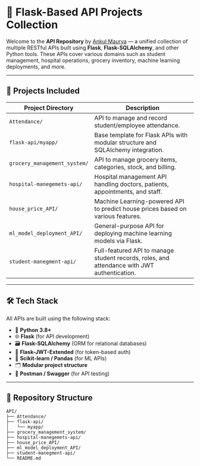 # 🚀 Flask-Based API Projects Collection

Welcome to the **API Repository** by [Ankul Maurya](https://github.com/ankulmaurya88) — a unified collection of multiple RESTful APIs built using **Flask**, **Flask-SQLAlchemy**, and other Python tools. These APIs cover various domains such as student management, hospital operations, grocery inventory, machine learning deployments, and more.

---

## 📁 Projects Included

| Project Directory              | Description |
|-------------------------------|-------------|
| `Attendance/`                 | API to manage and record student/employee attendance. |
| `flask-api/myapp/`            | Base template for Flask APIs with modular structure and SQLAlchemy integration. |
| `grocery_management_system/`  | API to manage grocery items, categories, stock, and billing. |
| `hospital-manegemets-api/`    | Hospital management API handling doctors, patients, appointments, and staff. |
| `house_price_API/`            | Machine Learning-powered API to predict house prices based on various features. |
| `ml_model_deployment_API/`    | General-purpose API for deploying machine learning models via Flask. |
| `student-manegment-api/`      | Full-featured API to manage student records, roles, and attendance with JWT authentication. |

---

## 🛠 Tech Stack

All APIs are built using the following stack:

- 🐍 **Python 3.8+**
- 🌐 **Flask** (for API development)
- 🗃️ **Flask-SQLAlchemy** (ORM for relational databases)
- 🔐 **Flask-JWT-Extended** (for token-based auth)
- 🧠 **Scikit-learn / Pandas** (for ML APIs)
- 🗂️ **Modular project structure**
- 🧪 **Postman / Swagger** (for API testing)

---

## 📂 Repository Structure

```plaintext
API/
├── Attendance/
├── flask-api/
│   └── myapp/
├── grocery_management_system/
├── hospital-manegemets-api/
├── house_price_API/
├── ml_model_deployment_API/
├── student-manegment-api/
└── README.md
